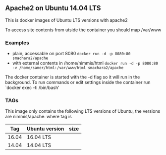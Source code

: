 ## Apache2 on Ubuntu 14.04 LTS

This is docker images of Ubuntu LTS versions with apache2

To access site contents from utside the container you should map /var/www

### Examples

- plain, accessable on port 8080 `docker run -d -p 8080:80 smachara2/apache`
- with external contents in /home/nimmis/html `docker run -d -p 8080:80 -v /home/samer/html:/var/www/html smachara2/apache`

The docker container is started with the -d flag so it will run in the background. To run commands or edit settings inside
the container run `docker exec -ti <container id> /bin/bash'

### TAGs

This image only contains the following LTS versions of Ubuntu, the versions are
nimmis/apache:<tag> where tag is

| Tag    | Ubuntu version | size |
| ------ | -------------- | ---- |
| 16.04  |  16.04 LTS     |      |
| 14.04  |  14.04 LTS     |      |

